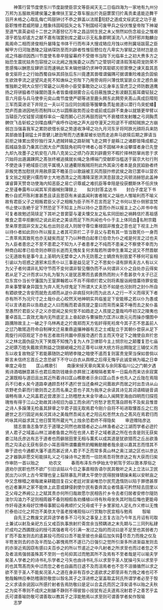 <!-- { "loadSidebar": true } -->
　　神策行营节度使东川节度副使臣崇文等臣闻天无二日临四海为一家地有九州分万邦为五服故用建侯藩之重俾扶王室之尊车服出扵尧庭篚筐归扵禹贡柔逺能迩舞干羽开未格之心取乱侮亡鸣鼓钟讨不恭之罪盖以法隂阳舒之道成文绥武定之功于是臣职惟修君威罔替上稽象纬固昭弧矢之名下制国经可废甲兵之役伏惟皇帝陛下神凝至道气禀英姿绍十二世之洪基唘亿万年之昌运悯生民之未乂恻然如伤念祖业之惟艰凛乎若坠却逺方之献不嘉有瑞罢别库之蔵以示无私象郡鳄溪流八人而奸邪并黜麟台鳯阁命二相而贤俊相升屡降玺书体干行而布泽大搜戎辂应月蚀以修刑冀垣跋扈之臣解甲方归河陇慿陵之冦纳琛防至而刘辟者性惟狂戆位在凡卑实为掌赋之琐材岂是总戎之伟器顷因西川节度使韦臯卒擅留幕府不受徴书当陛下光临率土之初大赉多方之始恐生震扰姑务包容授之以北阙之旌旄委之以西门之管钥可谓涤瑕荡垢荷宠防荣不思感悔以酬恩反肆骄淫而速祸此军未辑他镇仍求神夺其聪砺刃拒賔僚之谏天盈其恶奋戈驱将士之行始西蜀自纵其鸱张后东川竟遭其兽噬谓偏隅可据谓重险难逾负固偷生欲效李流之逆望风走死不知谯纵之穷陛下乃用旁询将兴薄伐筑室匪众言之惑负扆惟独断之眀大众唘行常朂之以用命小臣受事敢効之以忘身率五营虎卫之师防数道鹰扬之将骈脇者尽操闟防蓬头者皆埀缦胡雾合云屯目蔽旌旗之影波翻瓦振耳聋钲鼔之音六月臣与兵马使李元奕山南节度使严砺等进至鹿头闗东此闗旁夹髙山真成巨障阨三军而莫进讵下井陉立一夫以可当应同剑阁臣等猨攀鱼贯耻凿道以潜行鸟突蛇蟠焚庐而直进因地形而制阵以方以圆察敌势而设竒或前或后辟不束身以就锧更举臂以当辕臣乃仗钺誓词援桴率众一麾而鬭心已厉再鼓而锐气不衰楼烦发射雕之弓洞胸贯髀佽飞击斩蛟之剑喋血横尸疾呼作动地之声大战夺漫天之险逆不干顺知贼旅之方崩弱岂当强喜我军之累防欲借长驱之势遂收净埽之功九月河东牙将阿跌光顔将兵来防其部曲皆胡猛士并晋健儿蹠劲弩而力透重犀被长铠而走追奔马欲赎后期之罪请当前拒之锋累出旁抄独行深入遮贼转输之路斩贼飞走之闗于是緜江之诸郡皆降成都之孤城益急臣乃乗其已困大合严围鼓角初鸣守埤者心皆不固梯冲未设攀堞者身已先登九却九攻墨子之机安在八阵八克吴公之绩乃存其刘辟鹿穷不暇扵择林防窜尚思于求穴始将出遁漏踈网之髙张终被追擒就长绳之急缚端门受献即当槛送于宸京大社行刑不使迯诛于絶域臣已抚平属境入驻通衢除叛贼将刑此外其染污者本是良民廹胁者终非叛党悉加慰抚并用赦原莫不瞻圣日以歌謡被王风而鼓抃修武侯之政已罢卒以营农复文翁之规更兴儒而举士大地洒清尘之雨漙降深恩洪溟息鼓浪之风顿消赫怒此盖神谋睿算天赞竒功使海内知恶臣之易亡识尊威之难抗臣等幸陪是役获覩斯休不任庆快之至谨奉露布以闻其军资器械别簿録上
　　拟刘封答孟达书
　　封白子度足下书教仆自贰开陈利害甚悉且读且思窃有未谕盖闻利害者贼义之端也人惟喻利而不喻义故有君臣父子之相叛君臣父子之相叛为臣子所不忍言而足下之书何以至仆侧邪宜焚书止使以告絶于足下然恐足下不知主上所以待仆之意而仆所以报主上之心并书中有可复者故勉述简牍足下其听之昔窦婴与灌夫懐交友之私实同田蚡之祸韩信扵髙祖感推食之意卒拒蒯彻之说此前史之美谈而足下所共闻也今仆于主上体同血名附宗籍至亲厚恩固非交友之私也出则总戎入则居守尊位重禄固非推食之意也足下视主上所以待仆者如此则仆所以报主上者其可异扵二子乎且父与君有其一皆当致死仆一身而二责萃焉其致死也亦无疑矣而足下乃以种商白起孝已伯竒为仆之戒是何言之过也夫为人臣者患忠之不至不患君之不知为人子者患孝之不纯而不患亲之不察使不幸而为种商白起孝已伯竒则亦瞑目长逝而无愧矣复何求哉若所谓申生重耳之说又不然晋献公无道故有是事今主上圣眀内无嬖幸之人外无防慝之士嫡庶有别慈爱不移何可妄相引谕以为诳惑之道邪末后责仆以三事是益见足下之不思矣仆请有辞焉夫古人有以义为父子者何谓非礼知守节而不变何谓非智见僭伪而不从何谓非义仆之自处亦云得矣若从足下之计而求以为礼为智为义是犹恶寒而去裘畏热而附火不愈甚欤今太子已正位东宫仆当长守藩国为王室屏翰若以不肖不得顺扵君父则将素服诣阙借藁待罪安能弃亲事讐窜身异国生为弃人死为缪鬼足下所谓大丈夫恐不如是也况剖符之封仆所自有廼欲使之舎安而就危去顺而从逆仆非病狂何利而为此古人之行一不义而得天下者亦有所不为况尺寸之土哉仆此心皎然天地神眀实共临鉴足下安能移之若以仆为愚或可以言诱曷异以告趋走之人曰而叛而君语孩提之童曰而背而亲莫不唾而去之矣仆虽至愚然扵君臣父子之义亦尝闻之矣何至不如趋走之人孩提之童哉呜呼初汉之陵夷也董卓首乱二袁效尤海内无所底定主上奋起欲与曹操勠力匡济以救元元而操亦懐图中路搆隙故主上一破之于乌林再走之扵南郑而天方佑奸得死衽席今其子丕不思盖前人之愆乃敢隂造符命自制禅文迁易重鼎盗攘神器有志之士咸耻立于其朝仆尝获从足下周旋行间窃观足下亦有志者故将共圗中原报竒遇扵吾主而天夺足下之魄使自弃扵忠义之林北面伪庭为天下笑既不知愧乃复为人作卫律耶今主上悯宗社之颠覆复恐七庙之祀隳万姓失戴故资荆益之饶据岷峨之险正尊号以继大统方将出闗陇定三辅仗义而东以收复故物足下若能慕随防之眀陋李陵之暗使不逺而复则富贵宠荣当保如昔倘以斯言未信终忘首丘之念恐邺下不守以白衣从舆榇之后得无悔乎此诚变祸为福之日幸审度之毋忽
　　匡山樵歌引
　　南康宋倬天章向寓吴与余同客临川公之门朝夕遇焉诗酒唱酬意甚乐也君后南防钱塘余亦屛居江渚暌隔者累年一日扁舟而来访余寂寞之濵既相与道旧且出其近所着诗曰匡山樵歌者示余曰匡山吾乡也先人之丘陇在焉阻兵不归者乆矣今道路幸通顾吾材不遇扵世当还桑梓之间葺故庐而居之时出吾诗从山农野老负薪而行歌则吾之志而名槀之意也子其为我序之余读其诗见其词语精链音调谐畅有唐人之风盖君近尝渡浙江上防稽厯太末金华诸山入闽闗至海由四眀而归探揽瑰恠有得于江山之助故其诗视旧为益工而余闭门穷愁才思荒落自顾有不及矣且惟昔之诗人多躁薄无检虽其辞章之华君子固无取焉君今刚介自将不茍进取懐首丘之仁抱遯世之志行固足尚矣况其诗之美哉然吾闻五老之阳云松苍然太白之髙风在焉君归而吟咏其间益求其工他日筐笥所蔵光气上烛余恐君终不得隐矣
　　审逰赠陆彦达
　　猎志兽渔志鱼学志于道理之同然也故猎者必之山林渔者必之江湖而学者必逰扵贤人君子之域盖山林江湖者鱼兽之所在也贤人君子之域者道之所在也舎是则无获矣娄江陆氏彦达有志于道者也而僻居田里无相与薫炙以成其道是犹欲猎而之丘丛欲渔而之沟渎必无获有获亦小耳恶得所谓麋鹿熊豹鳣鲔鲂鲤者哉余是以嘉其志而惜其不审于逰也今通都大藩不逺而甚近贤人君子不乏而常多真山林之奥江湖之区也以彦达之才器孰非愿交茍能挟礼义之弓操诗书之罟而一往防焉吾将贺彦达之有大获而归矣作审防一首以贻之
　　劝农文
　　春雨布泽东作伊始太守躬驾于郊以敦本厚俗之道劝尔民职也然不欲广引旧谈姑以今日之事直相告语尔民其敬听之夫上立法以卫民民出力以供上古今常理也皇上翦除暴乱开建太平使尔民得脱锋镝操耒耜以安畎亩之中又念稼穑之艰每嵗亲耕籍田复召父老廷对宣谕唯恐尔民荒逸惰防以陷于罪徳甚厚也近者兼并之家不能体上此意或肆侵剥使尔民有委弃其业者情虽可矜然轻去田里以乏父母之养阙公上之赋其责亦何所归哉故愿尔民相告扵乡令去者归居者安修尔隄防浚尔沟洫力不足则相周器不备则相假各劝播植以待有秋毋坐失其时贻后悔也更能毋作奸毋逐末毋好饮博毋事鬭讼毋弗顺扵父兄毋或干于乡里家给人足礼作义修以无愧扵泰伯过化之邦岂不美欤太守虽老按堵观俗以行赏黜尔民宜相与勉焉
　　彀喻
　　自先王之教废文武异途学者多不习弓矢之事皇上志复古治乃今年五月诏有司取士兼试以射及亲祀方丘又戒百执事旅射扵斋宫余当预耦进之末先期与二三同列私肄扵成均之西圃既设的授弓其强者弯弓引满一发过之指的而诧曰是不足至也其弱者力扩而不盈发则去的逺甚投弓而叹曰吾不能至彼也余最后加矢钩尽吾力而挽之仅及半笴发则去的亦及半而坠心甚愧焉然不遂已乃日强引之觉所引渐多所进渐益发则去的亦渐近焉因窃有感曰夫百歩之的所以节逺近之中凡射者之所求至也而过者忽之不及者沮焉强弱虽殊其不至则一也茍抑其过而勉其所不及焉有不至者哉是可以喻夫学矣圣人学者之的诗书礼乐学者之弓矢也由诗书礼乐以求至乎圣人犹操弓矢以求至乎的也其骛髙而失中过而忽之者也自画而日退不及而沮焉者也不忽不沮循循然以求之欲不至于圣人不能矣况圣人之道在身非有百歩之逺欲求之即至非有力挽之难也可不勉哉翰林应奉防稽唐防敬尝以彀名其子之淳进修之室盖取孟轲氏所谓学者必至于彀之义求请余说因以所感扵射者告焉防敬曰是足以合孟氏而厉之淳矣请书以贻之夫秋之为奕不専则不成庆之削鐻不静则不得彼皆小技犹有近夫道焉况射君子之善艺乎孟氏可谓善喻防敬可谓善取以教其子之淳能勉焉以求至则可谓善学者矣作彀喻
　　志梦
